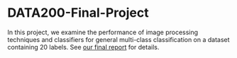 # DATA200-Final-Project

In this project, we examine the performance of image processing techniques and classifiers for general multi-class classification on a dataset containing 20 labels. See [our final report](Final%20Report.pdf) for details.

